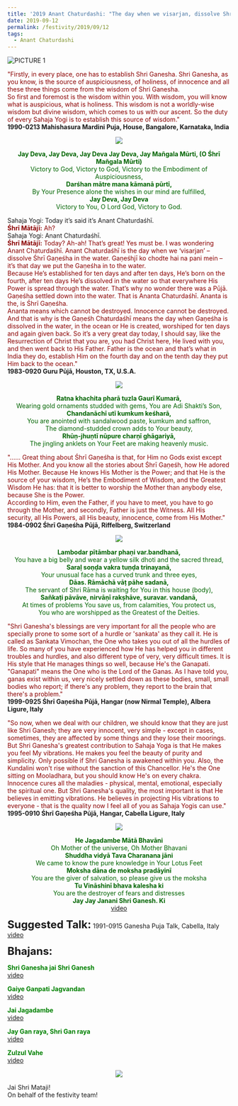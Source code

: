 ```yaml
---
title: '2019 Anant Chaturdashi: "The day when we visarjan, dissolve Shri Ganesha in the water"'
date: 2019-09-12
permalink: /festivity/2019/09/12
tags:
  - Anant Chaturdashi
---
```


![PICTURE 1](/images/image1.png)

<p>
<font color="DarkRed">"Firstly, in every place, one has to establish Shri Ganesha. Shri Ganesha, as you know, is the source of auspiciousness, of holiness, of innocence and all these three things come from the wisdom of Shri Ganesha.<br>
So first and foremost is the wisdom within you. With wisdom, you will know what is auspicious, what is holiness. This wisdom is not a worldly-wise wisdom but divine wisdom, which comes to us with our ascent. So the duty of every Sahaja Yogi is to establish this source of wisdom."</font><br>
<b>1990-0213 Mahishasura Mardini Puja, House, Bangalore, Karnataka, India</b>
</p>

<div style="text-align: center"><img src="/images/image46.png" /></div>

<p style="color:DarkGreen; text-align:center;">
<b>Jay Deva, Jay Deva, Jay Deva Jay Deva, Jay Mañgala Mūrti, (O Śhrī Mañgala Mūrti)</b><br>
Victory to God, Victory to God, Victory to the Embodiment of Auspiciousness,<br>
<b>Darśhan mātre mana kāmanā pūrtī,</b><br>
By Your Presence alone the wishes in our mind are fulfilled,<br>
<b>Jay Deva, Jay Deva</b><br>
Victory to You, O Lord God, Victory to God.<br>
</p>

<p>
Sahaja Yogi: Today it’s said it’s Anant Chaturdaśhī.<br>
<font color="DarkRed"><b>Śhrī Mātājī:</b> Ah?</font><br>
Sahaja Yogi: Anant Chaturdaśhī.<br>
<font color="DarkRed"><b>Śhrī Mātājī:</b> Today? Ah-ah! That’s great! Yes must be. I was wondering Anant Chaturdaśhī. Anant Chaturdaśhī is the day when we ‘visarjan’ – dissolve Śhrī Gaṇeśha in the water.
Gaṇeśhjī ko chodte hai na pani mein – it’s that day we put the Gaṇeśha in to the water.<br>
Because He’s established for ten days and after ten days, He’s born on the fourth, after ten days He’s dissolved in the water so that everywhere His Power is spread through the water.
That’s why no wonder there was a Pūjā.<br>
Gaṇeśha settled down into the water. That is Ananta Chaturdaśhī. Ananta is the, is Śhrī Gaṇeśha.<br>
Ananta means which cannot be destroyed. Innocence cannot be destroyed. And that is why is the Gaṇeśh Chaturdaśhī means the day when Gaṇeśha is dissolved in the water, in the ocean or He is created, worshiped for ten days and again given back. So it’s a very great day today, I should say, like the Resurrection of Christ that you are, you had Christ here, He lived with you, and then went back to His Father. Father is the ocean and that’s what in India they do, establish Him on the fourth day and on the tenth day they put Him back to the ocean."</font><br>
<b>1983-0920 Guru Pūjā, Houston, TX, U.S.A.</b>
</p>

<div style="text-align: center"><img src="/images/image47.png" /></div>

<p style="color:DarkGreen; text-align:center;">
<b>Ratna khachita pharā tuzla Gaurī Kumarā,</b><br>
Wearing gold ornaments studded with gems, You are Adi Shakti’s Son,<br>
<b>Chandanāchī utī kumkum keśharā,</b><br>
You are anointed with sandalwood paste, kumkum and saffron,<br>
The diamond-studded crown adds to Your beauty,<br>
<b>Rhūṇ-jhuṇtī nūpure charṇī ghāgariyā,</b><br>
The jingling anklets on Your Feet are making heavenly music.<br>
</p>

<p>
<font color="DarkRed">"...... Great thing about Śhrī Gaṇeśha is that, for Him no Gods exist except His Mother. And you know all the stories about Śhrī Gaṇeśh, how He adored His Mother. Because He knows His Mother is the Power; and that He is the source of your wisdom, He’s the Embodiment of Wisdom, and the Greatest Wisdom He has: that it is better to worship the Mother than anybody else, because She is the Power.<br>
According to Him, even the Father, if you have to meet, you have to go through the Mother, and secondly, Father is just the Witness. All His security, all His Powers, all His beauty, innocence, come from His Mother."</font><br>
<b>1984-0902 Śhrī Gaṇeśha Pūjā,  Riffelberg, Switzerland</b>
</p>

<div style="text-align: center"><img src="/images/image48.png" /></div>

<p style="color:DarkGreen; text-align:center;">
<b>Lambodar pītāmbar phaṇi var.bandhanā,</b><br>
You have a big belly and wear a yellow silk dhoti and the sacred thread,<br>
<b>Saraḷ soṇḍa vakra tuṇḍa trinayanā,</b><br>
Your unusual face has a curved trunk and three eyes,<br>
<b>Dāas. Rāmāchā vāṭ pāhe sadanā,</b><br>
The servant of Shri Rāma is waiting for You in this house (body),<br>
<b>Sañkaṭi pāvāve, nirvāṇī rakṣhāve, suravar. vandanā,</b><br>
At times of problems You save us, from calamities, You protect us,<br> 
You who are worshipped as the Greatest of the Deities.<br>
</p>

<p>
<font color="DarkRed">"Shri Ganesha's blessings are very important for all the people who are specially prone to some sort of a hurdle or 'sankata' as they call it. He is called as Sankata Vimochan, the One who takes you out of all the hurdles of life. So many of you have experienced how He has helped you in different troubles and hurdles, and also different type of very, very difficult times. It is His style that He manages things so well, because He's the Ganapati. "Ganapati" means the One who is the Lord of the Ganas. As I have told you, ganas exist within us, very nicely settled down as these bodies, small, small bodies who report; if there's any problem, they report to the brain that there's a problem."</font><br>
<b>1999-0925 Śhrī Gaṇeśha Pūjā, Hangar (now Nirmal Temple), Albera Ligure, Italy</b>
</p>

<p>
<font color="DarkRed">"So now, when we deal with our children, we should know that they are just like Shri Ganesh; they are very innocent, very simple - except in cases, sometimes, they are affected by some things and they lose their moorings. But Shri Ganesha's greatest contribution to Sahaja Yoga is that He makes you feel My vibrations. He makes you feel the beauty of purity and simplicity. Only possible if Shri Ganesha is awakened within you. Also, the Kundalini won't rise without the sanction of this Chancellor. He's the One sitting on Mooladhara, but you should know He's on every chakra. Innocence cures all the maladies - physical, mental, emotional, especially the spiritual one. But Shri Ganesha's quality, the most important is that He believes in emitting vibrations. He believes in projecting His vibrations to everyone - that is the quality now I feel all of you as Sahaja Yogis can use."</font><br>
<b>1995-0910 Śhrī Gaṇeśha Pūjā, Hangar, Cabella Ligure, Italy</b>
</p>

<div style="text-align: center"><img src="/images/image49.png" /></div>

<p style="color:DarkGreen; text-align:center;">
<b>He Jagadambe Mātā Bhavāni</b><br>
Oh Mother of the universe, Oh Mother Bhavani<br>
<b>Shuddha vidyā Tava Charanana jāni</b><br>
We came to know the pure knowledge in Your Lotus Feet<br>
<b>Moksha dāna de moksha pradāyinī</b><br>
You are the giver of salvation, so please give us the moksha<br>
<b>Tu Vināshinī bhava kalesha ki</b><br>
You are the destroyer of fears and distresses<br> 
<b>Jay Jay Janani Shri Ganesh. Ki</b><br>
<a href="https://www.youtube.com/watch?v=rao2-KuHLJE"> video</a><br>
</p>

<font size="+2"><b>Suggested Talk:</b></font> 1991-0915 Ganesha Puja Talk, Cabella, Italy<br><a href="https://www.youtube.com/watch?time_continue=1&v=1qfV6iYtsqI"> video</a><br>

<font size="+2"><b>Bhajans:</b></font>

<p>
<font color="green"><b>Shri Ganesha jai Shri Ganesh</b></font><br>
<a href="https://www.youtube.com/watch?v=GCgN6qnmNiA">video</a><br>
</p>

<p>
<font color="green"><b>Gaiye Ganpati Jagvandan</b></font><br>
<a href="https://www.youtube.com/watch?v=ilY4PAguS6A"> video</a><br>
</p>

<p>
<font color="green"><b>Jai Jagadambe</b></font><br>
<a href="https://www.youtube.com/watch?v=IeW7bkCqxSk">video</a>
</p>

<p>
<font color="green"><b>Jay Gan raya, Shri Gan raya</b></font><br>
<a href="https://www.youtube.com/watch?v=0dit4be9pK0">video</a>
</p>
 
<p>
<font color="green"><b>Zulzul Vahe</b></font><br>
<a href="https://www.youtube.com/watch?v=TbbNsFKL07c">video</a> 
</p>

<div style="text-align: center"><img src="/images/image50.png" /></div>

Jai Shri Mataji!<br>
On behalf of the festivity team!